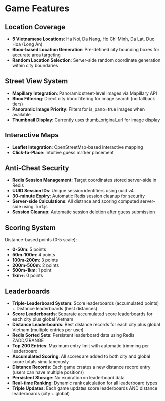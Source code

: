 # Game Features

## Location Coverage
- **5 Vietnamese Locations**: Ha Noi, Da Nang, Ho Chi Minh, Da Lat, Duc Hoa (Long An)
- **Bbox-based Location Generation**: Pre-defined city bounding boxes for accurate area targeting
- **Random Location Selection**: Server-side random coordinate generation within city boundaries

## Street View System
- **Mapillary Integration**: Panoramic street-level images via Mapillary API
- **Bbox Filtering**: Direct city bbox filtering for image search (no fallback tiers)
- **Panoramic Image Priority**: Filters for is_pano=true images when available
- **Thumbnail Display**: Currently uses thumb_original_url for image display

## Interactive Maps
- **Leaflet Integration**: OpenStreetMap-based interactive mapping
- **Click-to-Place**: Intuitive guess marker placement

## Anti-Cheat Security
- **Redis Session Management**: Target coordinates stored server-side in Redis
- **UUID Session IDs**: Unique session identifiers using uuid v4
- **30-minute Expiry**: Automatic Redis session cleanup for security
- **Server-side Calculations**: All distance and scoring computed server-side using Turf.js
- **Session Cleanup**: Automatic session deletion after guess submission

## Scoring System
Distance-based points (0-5 scale):
- **0-50m**: 5 points
- **50m-100m**: 4 points
- **100m-200m**: 3 points
- **200m-500m**: 2 points
- **500m-1km**: 1 point
- **1km+**: 0 points

## Leaderboards
- **Triple-Leaderboard System**: Score leaderboards (accumulated points) + Distance leaderboards (best distances)
- **Score Leaderboards**: Separate accumulated score leaderboards for each city plus global Vietnam
- **Distance Leaderboards**: Best distance records for each city plus global Vietnam (multiple entries per user)
- **Redis Sorted Sets**: Persistent leaderboard data using Redis ZADD/ZRANGE
- **Top 200 Entries**: Maximum entry limit with automatic trimming per leaderboard
- **Accumulated Scoring**: All scores are added to both city and global score totals simultaneously
- **Distance Records**: Each game creates a new distance record entry (users can have multiple positions)
- **Persistent Storage**: No expiration on leaderboard data
- **Real-time Ranking**: Dynamic rank calculation for all leaderboard types
- **Triple Updates**: Each game updates score leaderboards AND distance leaderboards (city + global)

